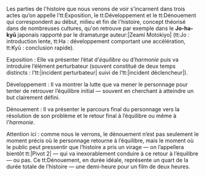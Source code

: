 <!-- Page: La Structure minimale dans les actes -->

Les parties de l'histoire que nous venons de voir s'incarnent dans trois actes qu’on appelle l’tt:Exposition, le tt:Développement et le tt:Dénouement qui correspondent au début, milieu et fin de l'histoire, concept théorisé dans de nombreuses cultures, qu'on retrouve par exemple dans le **Jo-ha-kyū** japonais rapporté par le dramaturge auteur:|Zeami Motokiyo| (tt:Jo : introduction lente, tt:Ha : développement comportant une accélération, tt:Kyū : conclusion rapide).

Exposition
: Elle va présenter l’état d’*équilibre* ou d’*harmonie* puis va introduire l’élément perturbateur (souvent constitué de deux temps distincts : l’tt:|incident perturbateur| suivi de l’tt:|incident déclencheur|).

Développement
: Il va montrer la lutte que va mener le personnage pour tenter de retrouver l’équilibre initial — souvent en cherchant à atteindre un but clairement défini.

Dénouement
: Il va présenter le parcours final du personnage vers la résolution de son problème et le retour final à l’équilibre ou même à l'*harmonie*.


Attention ici : comme nous le verrons, le dénouement n’est pas seulement le moment précis où le personnage retourne à l’équilibre, mais le moment où le public peut pressentir que l’histoire a pris un virage — on l’appellera bientôt tt:|Pivot 2| — qui va inexorablement conduire à ce retour à l’équilibre — ou pas. Ce tt:Dénouement, en durée idéale, représente un quart de la durée totale de l’histoire — une demi-heure pour un film de deux heures.
